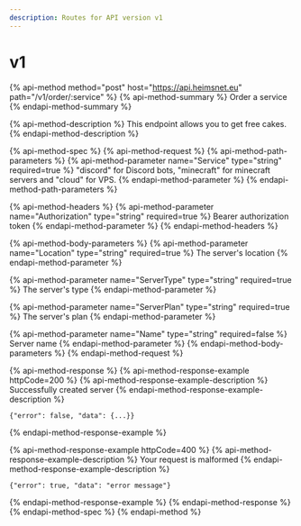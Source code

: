 ```yaml
---
description: Routes for API version v1
---
```


# v1

{% api-method method="post" host="https://api.heimsnet.eu" path="/v1/order/:service" %}
{% api-method-summary %}
Order a service
{% endapi-method-summary %}

{% api-method-description %}
This endpoint allows you to get free cakes.
{% endapi-method-description %}

{% api-method-spec %}
{% api-method-request %}
{% api-method-path-parameters %}
{% api-method-parameter name="Service" type="string" required=true %}
"discord" for Discord bots, "minecraft" for minecraft servers and "cloud" for VPS.
{% endapi-method-parameter %}
{% endapi-method-path-parameters %}

{% api-method-headers %}
{% api-method-parameter name="Authorization" type="string" required=true %}
Bearer authorization token
{% endapi-method-parameter %}
{% endapi-method-headers %}

{% api-method-body-parameters %}
{% api-method-parameter name="Location" type="string" required=true %}
The server's location
{% endapi-method-parameter %}

{% api-method-parameter name="ServerType" type="string" required=true %}
The server's type
{% endapi-method-parameter %}

{% api-method-parameter name="ServerPlan" type="string" required=true %}
The server's plan
{% endapi-method-parameter %}

{% api-method-parameter name="Name" type="string" required=false %}
Server name
{% endapi-method-parameter %}
{% endapi-method-body-parameters %}
{% endapi-method-request %}

{% api-method-response %}
{% api-method-response-example httpCode=200 %}
{% api-method-response-example-description %}
Successfully created server
{% endapi-method-response-example-description %}

```
{"error": false, "data": {...}}
```
{% endapi-method-response-example %}

{% api-method-response-example httpCode=400 %}
{% api-method-response-example-description %}
Your request is malformed
{% endapi-method-response-example-description %}

```
{"error": true, "data": "error message"}
```
{% endapi-method-response-example %}
{% endapi-method-response %}
{% endapi-method-spec %}
{% endapi-method %}



